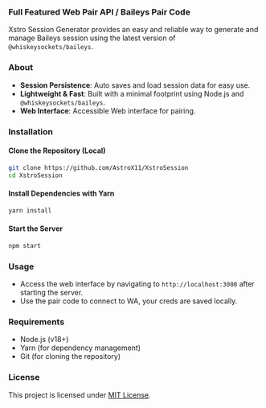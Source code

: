### Full Featured Web Pair API / Baileys Pair Code

Xstro Session Generator provides an easy and reliable way to generate and manage Baileys session using the latest version of `@whiskeysockets/baileys`.

### About

-    **Session Persistence**: Auto saves and load session data for easy use.
-    **Lightweight & Fast**: Built with a minimal footprint using Node.js and `@whiskeysockets/baileys`.
-    **Web Interface**: Accessible Web interface for pairing.

### Installation

#### Clone the Repository (Local)

```bash
git clone https://github.com/AstroX11/XstroSession
cd XstroSession
```

#### Install Dependencies with Yarn

```bash
yarn install
```

#### Start the Server

```bash
npm start
```

### Usage

-    Access the web interface by navigating to `http://localhost:3000` after starting the server.
-    Use the pair code to connect to WA, your creds are saved locally.

### Requirements

-    Node.js (v18+)
-    Yarn (for dependency management)
-    Git (for cloning the repository)

### License

This project is licensed under [MIT License](LICENSE).
